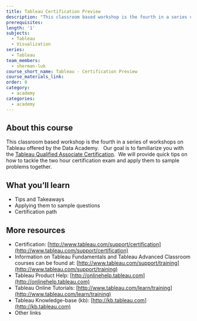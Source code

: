 ```yaml
---
title: Tableau Certification Preview
description: "This classroom based workshop is the fourth in a series of workshops on Tableau offered by the Data Academy. \_ Our goal is to familiarize you with the Tableau Qualified Associate Certification.\_We will provide quick tips on how to tackle the two hour certification exam and apply them to sample problems together."
prerequisites:
length: '1'
subjects:
  - Tableau
  - Visualization
series:
  - Tableau
team_members:
  - sherman-luk
course_short_name: Tableau - Certification Preview
course_materials_link:
order: 0
category:
  - academy
categories:
  - academy
---
```



## About this course

This classroom based workshop is the fourth in a series of workshops on Tableau offered by the Data Academy. &nbsp; Our goal is to familiarize you with the [Tableau Qualified Associate Certification](http://www.tableau.com/support/certification). &nbsp;We will provide quick tips on how to tackle the two hour certification exam and apply them to sample problems together.

## What you’ll learn

* Tips and Takeaways
* Applying them to sample questions
* Certification path

## More resources

* Certification: [http://www.tableau.com/support/certification](http://www.tableau.com/support/certification)
* Information on Tableau Fundamentals and Tableau Advanced Classroom courses can be found at: [http://www.tableau.com/support/training](http://www.tableau.com/support/training)
* Tableau Product Help: [http://onlinehelp.tableau.com](http://onlinehelp.tableau.com)
* Tableau Online Tutorials: [http://www.tableau.com/learn/training](http://www.tableau.com/learn/training)
* Tableau Knowledge-base (kb): [http://kb.tableau.com](http://kb.tableau.com)
* Other links